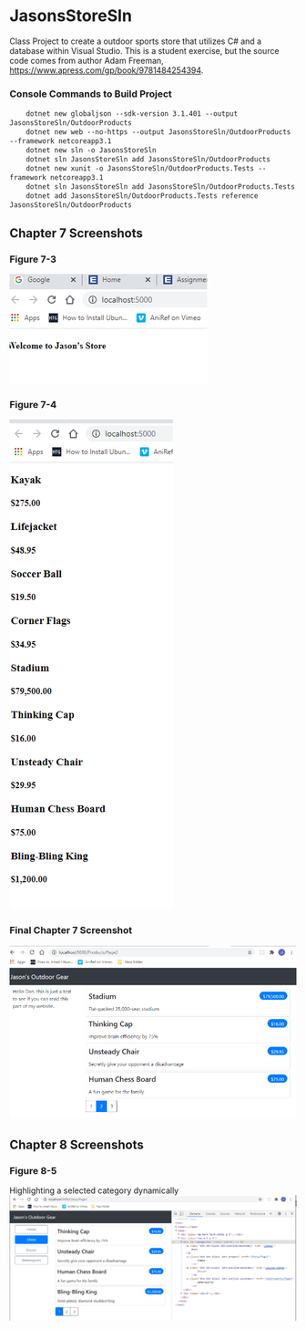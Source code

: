 # JasonsStoreSln
Class Project to create a outdoor sports store that utilizes C# and a database within Visual Studio.
This is a student exercise, but the source code comes from author Adam Freeman, https://www.apress.com/gp/book/9781484254394.

### Console Commands to Build Project
```
    dotnet new globaljson --sdk-version 3.1.401 --output JasonsStoreSln/OutdoorProducts
    dotnet new web --no-https --output JasonsStoreSln/OutdoorProducts --framework netcoreapp3.1
    dotnet new sln -o JasonsStoreSln
    dotnet sln JasonsStoreSln add JasonsStoreSln/OutdoorProducts 
    dotnet new xunit -o JasonsStoreSln/OutdoorProducts.Tests --framework netcoreapp3.1
    dotnet sln JasonsStoreSln add JasonsStoreSln/OutdoorProducts.Tests 
    dotnet add JasonsStoreSln/OutdoorProducts.Tests reference JasonsStoreSln/OutdoorProducts 
```
## Chapter 7 Screenshots
### Figure 7-3 
![Figure 7-3](https://raw.githubusercontent.com/jayhawk84/JasonsStoreSln/master/JasonStoreMedia/JasonSportsFig7.3.PNG)

### Figure 7-4 
![Figure 7-4](https://raw.githubusercontent.com/jayhawk84/JasonsStoreSln/master/JasonStoreMedia/JasonSportsFig7.4.PNG)

### Final Chapter 7 Screenshot 
![Last Screenshot](https://raw.githubusercontent.com/jayhawk84/JasonsStoreSln/master/JasonStoreMedia/JasonSports7Final.PNG)

## Chapter 8 Screenshots
### Figure 8-5
Highlighting a selected category dynamically
![Figure 8-5](https://raw.githubusercontent.com/jayhawk84/JasonsStoreSln/master/JasonStoreMedia/JasonSportsFig8.5.PNG)
